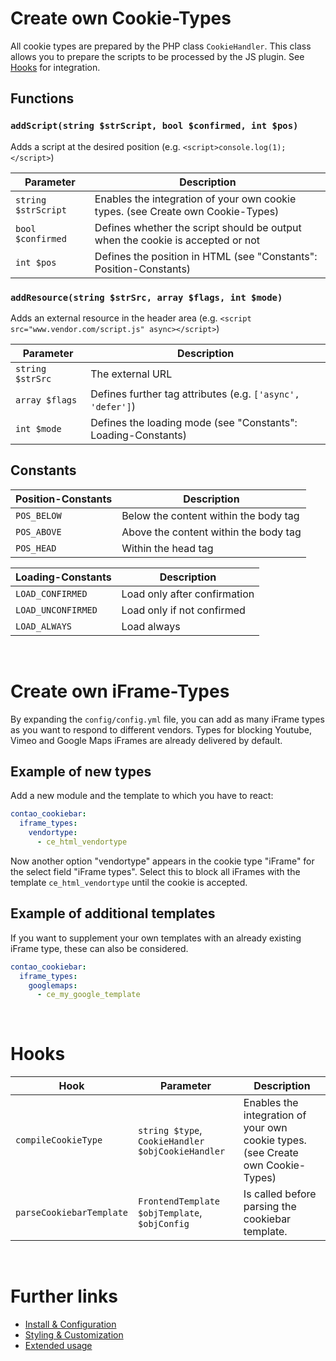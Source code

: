 # Create own Cookie-Types
All cookie types are prepared by the PHP class `CookieHandler`. This class allows you to prepare the scripts to be processed by the JS plugin. See [Hooks](EXTENDING.md#hooks) for integration.

## Functions

### `addScript(string $strScript, bool $confirmed, int $pos)`
Adds a script at the desired position (e.g. `<script>console.log(1);</script>`)

Parameter | Description
---------- | -----------
`string $strScript` | Enables the integration of your own cookie types. (see Create own Cookie-Types)
`bool $confirmed` | Defines whether the script should be output when the cookie is accepted or not
`int $pos` | Defines the position in HTML (see "Constants": Position-Constants)

### `addResource(string $strSrc, array $flags, int $mode)`
Adds an external resource in the header area (e.g. `<script src="www.vendor.com/script.js" async></script>`)

Parameter | Description
---------- | -----------
`string $strSrc` | The external URL
`array $flags` | Defines further tag attributes (e.g. `['async', 'defer']`)
`int $mode` | Defines the loading mode (see "Constants": Loading-Constants)

## Constants
Position-Constants | Description
---------- | -----------
`POS_BELOW` | Below the content within the body tag
`POS_ABOVE` | Above the content within the body tag
`POS_HEAD` | Within the head tag

Loading-Constants | Description
---------- | -----------
`LOAD_CONFIRMED` | Load only after confirmation
`LOAD_UNCONFIRMED` | Load only if not confirmed
`LOAD_ALWAYS` | Load always

<br/>

# Create own iFrame-Types
By expanding the `config/config.yml` file, you can add as many iFrame types as you want to respond to different vendors. Types for blocking Youtube, Vimeo and Google Maps iFrames are already delivered by default. 

## Example of new types
Add a new module and the template to which you have to react:
```yaml
contao_cookiebar:
  iframe_types:
    vendortype: 
      - ce_html_vendortype
```
Now another option "vendortype" appears in the cookie type "iFrame" for the select field "iFrame types". Select this to block all iFrames with the template `ce_html_vendortype` until the cookie is accepted.

## Example of additional templates
If you want to supplement your own templates with an already existing iFrame type, these can also be considered.
```yaml
contao_cookiebar:
  iframe_types:
    googlemaps: 
      - ce_my_google_template
```

<br/>

# Hooks
Hook | Parameter | Description
---------- | ----------- | -----------
`compileCookieType` | `string $type`, `CookieHandler $objCookieHandler` | Enables the integration of your own cookie types. (see Create own Cookie-Types)
`parseCookiebarTemplate` | `FrontendTemplate $objTemplate`, `$objConfig` | Is called before parsing the cookiebar template.

<br/>

# Further links
- [Install & Configuration](CONFIGURATION.md)
- [Styling & Customization](CUSTOMIZATION.md)
- [Extended usage](EXTENDED_USAGE.md)
